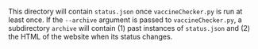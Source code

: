 This directory will contain `status.json` once `vaccineChecker.py` is run at least once.   If the `--archive` argument is passed to `vaccineChecker.py`, a subdirectory `archive` will contain (1) past instances of `status.json` and (2) the HTML of the website when its status changes.

